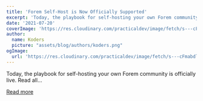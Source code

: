 ```yaml
---
title: 'Forem Self-Host is Now Officially Supported'
excerpt: 'Today, the playbook for self-hosting your own Forem community is officially live. Read all...'
date: '2021-07-20'
coverImage: 'https://res.cloudinary.com/practicaldev/image/fetch/s---cFmabdl--/c_imagga_scale,f_auto,fl_progressive,h_420,q_auto,w_1000/https://dev-to-uploads.s3.amazonaws.com/uploads/articles/w9wzphs3zus8yr4ngkbw.png'
author:
  name: Koders
  picture: "assets/blog/authors/koders.png"
ogImage:
  url: 'https://res.cloudinary.com/practicaldev/image/fetch/s---cFmabdl--/c_imagga_scale,f_auto,fl_progressive,h_420,q_auto,w_1000/https://dev-to-uploads.s3.amazonaws.com/uploads/articles/w9wzphs3zus8yr4ngkbw.png'
---
```


Today, the playbook for self-hosting your own Forem community is officially live. Read all...

[Read more](https://dev.to/devteam/forem-self-host-is-now-officially-supported-16h0)
